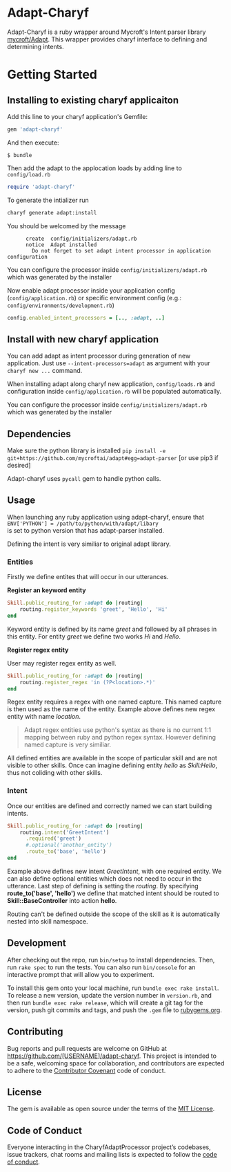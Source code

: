 # Adapt-Charyf

Adapt-Charyf is a ruby wrapper around Mycroft's Intent parser library [mycroft/Adapt](https://github.com/MycroftAI/adapt). This wrapper provides charyf interface to defining and determining intents.

# Getting Started

## Installing to existing charyf applicaiton

Add this line to your charyf application's Gemfile:

```ruby
gem 'adapt-charyf'
```

And then execute:

    $ bundle

Then add the adapt to the applocation loads by adding line to ``config/load.rb``
```ruby
require 'adapt-charyf'
```

To generate the intializer run
```bash
charyf generate adapt:install
```

You should be welcomed by the message
```
      create  config/initializers/adapt.rb
      notice  Adapt installed
		Do not forget to set adapt intent processor in application configuration
```

You can configure the processor inside ``config/initializers/adapt.rb`` which was generated by the installer

Now enable adapt processor inside your application config (``config/application.rb``) or specific environment config (e.g.: ``config/environments/development.rb``)

```ruby
config.enabled_intent_processors = [.., :adapt, ..]
```

## Install with new charyf application
You can add adapt as intent processor during generation of new application. Just use 
``--intent-processors=adapt`` as argument with your ``charyf new ...`` command.

When installing adapt along charyf new application, ``config/loads.rb`` and configuration inside ``config/application.rb`` will be populated automatically.

You can configure the processor inside ``config/initializers/adapt.rb`` which was generated by the installer

## Dependencies
    
Make sure the python library is installed
```pip install -e git+https://github.com/mycroftai/adapt#egg=adapt-parser``` [or use pip3 if desired]

Adapt-charyf uses ```pycall``` gem to handle python calls.

## Usage

When launching any ruby application using adapt-charyf, ensure that   
```ENV['PYTHON'] = /path/to/python/with/adapt/libary```   
is set to python version that has adapt-parser installed.

Defining the intent is very similiar to original adapt library.

### Entities

Firstly we define entites that will occur in our utterances.

**Register an keyword entity**

```ruby
Skill.public_routing_for :adapt do |routing|
    routing.register_keywords 'greet', 'Hello', 'Hi'
end
```

Keyword entity is defined by its name *greet* and followed by all phrases in this entity.
For entity *greet* we define two works *Hi* and *Hello*.

**Register regex entity**

User may register regex entity as well. 

```ruby
Skill.public_routing_for :adapt do |routing|
    routing.register_regex 'in (?P<location>.*)'
end
```

Regex entity requires a regex with one named capture. This named capture is then used as the name of the entity.
Example above defines new regex entity with name *location*.

> Adapt regex entities use python's syntax as there is no current 1:1 mapping between ruby and python regex syntax. 
However defining named capture is very similiar.

All defined entities are available in the scope of particular skill and are not visible to other skills. 
Once can imagine defining entity *hello* as *Skill:Hello*, thus not coliding with other skills.

### Intent

Once our entities are defined and correctly named we can start building intents.

```ruby
Skill.public_routing_for :adapt do |routing|
    routing.intent('GreetIntent')
      .required('greet')
      #.optional('another_entity')
      .route_to('base', 'hello')
end
```

Example above defines new intent *GreetIntent*, with one required entity. We can also define optional entities which does not need to occur in the utterance.
Last step of defining is setting the *routing*. By specifying **route_to('base', 'hello')** we define that matched intent should be routed to **Skill::BaseController** into action **hello**.

Routing can't be defined outside the scope of the skill as it is automatically nested into skill namespace.

## Development

After checking out the repo, run `bin/setup` to install dependencies. Then, run `rake spec` to run the tests. You can also run `bin/console` for an interactive prompt that will allow you to experiment.

To install this gem onto your local machine, run `bundle exec rake install`. To release a new version, update the version number in `version.rb`, and then run `bundle exec rake release`, which will create a git tag for the version, push git commits and tags, and push the `.gem` file to [rubygems.org](https://rubygems.org).

## Contributing

Bug reports and pull requests are welcome on GitHub at https://github.com/[USERNAME]/adapt-charyf. This project is intended to be a safe, welcoming space for collaboration, and contributors are expected to adhere to the [Contributor Covenant](http://contributor-covenant.org) code of conduct.

## License

The gem is available as open source under the terms of the [MIT License](http://opensource.org/licenses/MIT).

## Code of Conduct

Everyone interacting in the CharyfAdaptProcessor project’s codebases, issue trackers, chat rooms and mailing lists is expected to follow the [code of conduct](https://github.com/[USERNAME]/adapt-charyf/blob/master/CODE_OF_CONDUCT.md).
